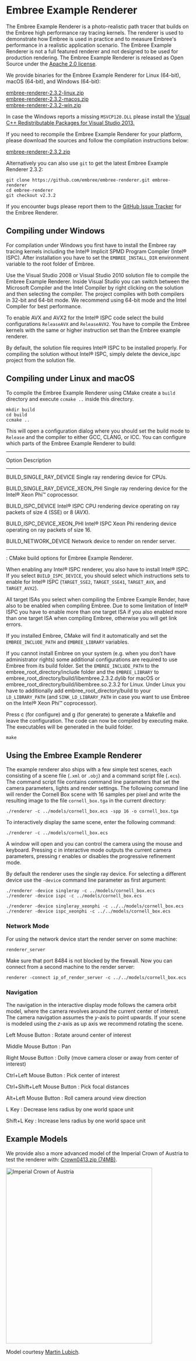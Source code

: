 Embree Example Renderer
=======================

The Embree Example Renderer is a photo-realistic path tracer that builds
on the Embree high performance ray tracing kernels. The renderer is used
to demonstrate how Embree is used in practice and to measure Embree's
performance in a realistic application scenario. The Embree Example
Renderer is not a full featured renderer and not designed to be used for
production rendering. The Embree Example Renderer is released as Open
Source under the [Apache 2.0
license](http://www.apache.org/licenses/LICENSE-2.0).

We provide binaries for the Embree Example Renderer for Linux (64-bit),
macOS (64-bit), and Windows (64-bit):

[embree-renderer-2.3.2-linux.zip](http://github.com/embree/embree-renderer-bin/archive/v2.3.2_linux.zip)  
[embree-renderer-2.3.2-macos.zip](http://github.com/embree/embree-renderer-bin/archive/v2.3.2_macos.zip)  
[embree-renderer-2.3.2-win.zip](http://github.com/embree/embree-renderer-bin/archive/v2.3.2_win.zip)  

In case the Windows reports a missing `MSVCP120.DLL` please install the
[Visual C++ Redistributable Packages for Visual Studio
2013.](http://www.microsoft.com/en-us/download/details.aspx?id=40784)

If you need to recompile the Embree Example Renderer for your platform,
please download the sources and follow the compilation instructions
below:

[embree-renderer-2.3.2.zip](http://github.com/embree/embree-renderer/archive/v2.3.2.zip)

Alternatively you can also use `git` to get the latest Embree Example
Renderer 2.3.2:

    git clone https://github.com/embree/embree-renderer.git embree-renderer
    cd embree-renderer
    git checkout v2.3.2

If you encounter bugs please report them to the [GitHub Issue
Tracker](https://github.com/embree/embree-renderer/issues) for the
Embree Renderer.

Compiling under Windows
-----------------------

For compilation under Windows you first have to install the Embree ray
tracing kernels including the Intel® Implicit SPMD Program Compiler
(Intel® ISPC). After installation you have to set the `EMBREE_INSTALL_DIR` environment
variable to the root folder of Embree.

Use the Visual Studio 2008 or Visual Studio 2010 solution file to
compile the Embree Example Renderer. Inside Visual Studio you can switch
between the Microsoft Compiler and the Intel Compiler by right clicking
on the solution and then selecting the compiler. The project compiles
with both compilers in 32-bit and 64-bit mode. We recommend using
64-bit mode and the Intel Compiler for best performance.

To enable AVX and AVX2 for the Intel® ISPC code select the build configurations
`ReleaseAVX` and `ReleaseAVX2`. You have to compile the Embree kernels
with the same or higher instruction set than the Embree example
renderer.

By default, the solution file requires Intel® ISPC to be installed properly.
For compiling the solution without Intel® ISPC, simply delete the device_ispc
project from the solution file.

Compiling under Linux and macOS
-------------------------------

To compile the Embree Example Renderer using CMake create a `build`
directory and execute `ccmake ..` inside this directory.

    mkdir build
    cd build
    ccmake ..

This will open a configuration dialog where you should set the build
mode to `Release` and the compiler to either GCC, CLANG, or ICC. You can
configure which parts of the Embree Example Renderer to build:

  ---------------------------------- -----------------------------------
  Option                             Description
  ---------------------------------- -----------------------------------
  BUILD_SINGLE_RAY_DEVICE            Single ray rendering device for
                                     CPUs.

  BUILD_SINGLE_RAY_DEVICE_XEON_PHI   Single ray rendering device for the
                                     Intel® Xeon Phi™ coprocessor.

  BUILD_ISPC_DEVICE                  Intel® ISPC CPU rendering device operating
                                     on ray packets of size 4 (SSE) or
                                     8 (AVX).

  BUILD_ISPC_DEVICE_XEON_PHI         Intel® ISPC Xeon Phi rendering device
                                     operating on ray packets of size 16.

  BUILD_NETWORK_DEVICE               Network device to render on render
                                     server.
  ---------------------------------- -----------------------------------
  : CMake build options for Embree Example Renderer.

When enabling any Intel® ISPC renderer, you also have to install Intel® ISPC. If you
select `BUILD_ISPC_DEVICE`, you should select which instructions sets to
enable for Intel® ISPC (`TARGET_SSE2`, `TARGET_SSE41`, `TARGET_AVX`, and
`TARGET_AVX2`).

All target ISAs you select when compiling the Embree Example Render,
have also to be enabled when compiling Embree. Due to some limitation of
Intel® ISPC you have to enable more than one target ISA if you also enabled
more than one target ISA when compiling Embree, otherwise you will get
link errors.

If you installed Embree, CMake will find it automatically and set the
`EMBREE_INCLUDE_PATH` and `EMBREE_LIBRARY` variables.

If you cannot install Embree on your system (e.g. when you don't have
administrator rights) some additional configurations are required to use
Embree from its build folder. Set the `EMBREE_INCLUDE_PATH` to the
embree_root_directory/include folder and the `EMBREE_LIBRARY` to
embree_root_directory/build/libembree.2.3.2.dylib for macOS or
embree_root_directory/build/libembree.so.2.3.2 for Linux. Under Linux
you have to additionally add embree_root_directory/build to your
`LD_LIBRARY_PATH` (and `SINK_LD_LIBRARY_PATH` in case you want to use
Embree on the Intel® Xeon Phi™ coprocessor).

Press c (for configure) and g (for generate) to generate a Makefile and
leave the configuration. The code can now be compiled by executing make.
The executables will be generated in the build folder.

    make

Using the Embree Example Renderer
---------------------------------

The example renderer also ships with a few simple test scenes, each
consisting of a scene file (`.xml` or `.obj`) and a command script file
(`.ecs`). The command script file contains command line parameters that
set the camera parameters, lights and render settings. The following
command line will render the Cornell Box scene with 16 samples per pixel
and write the resulting image to the file `cornell_box.tga` in the
current directory:

    ./renderer -c ../models/cornell_box.ecs -spp 16 -o cornell_box.tga

To interactively display the same scene, enter the following command:

    ./renderer -c ../models/cornell_box.ecs

A window will open and you can control the camera using the mouse and
keyboard. Pressing c in interactive mode outputs the current camera
parameters, pressing r enables or disables the progressive refinement
mode.

By default the renderer uses the single ray device. For selecting a
different device use the `-device` command line parameter as first
argument:

    ./renderer -device singleray -c ../models/cornell_box.ecs
    ./renderer -device ispc -c ../models/cornell_box.ecs

    ./renderer -device singleray_xeonphi -c ../../models/cornell_box.ecs
    ./renderer -device ispc_xeonphi -c ../../models/cornell_box.ecs

### Network Mode

For using the network device start the render server on some machine:

    renderer_server

Make sure that port 8484 is not blocked by the firewall. Now you can
connect from a second machine to the render server:

    renderer -connect ip_of_render_server -c ../../models/cornell_box.ecs

### Navigation

The navigation in the interactive display mode follows the camera orbit
model, where the camera revolves around the current center of interest.
The camera navigation assumes the $y$-axis to point upwards. If your
scene is modeled using the $z$-axis as up axis we recommend rotating the
scene.

Left Mouse Button
:   Rotate around center of interest

Middle Mouse Button
:   Pan

Right Mouse Button
:   Dolly (move camera closer or away from center of interest)

Ctrl+Left Mouse Button
:   Pick center of interest

Ctrl+Shift+Left Mouse Button
:   Pick focal distances

Alt+Left Mouse Button
:   Roll camera around view direction

L Key
:   Decrease lens radius by one world space unit

Shift+L Key
:   Increase lens radius by one world space unit

Example Models
--------------

We provide also a more advanced model of the Imperial Crown of Austria
to test the renderer with: [Crown0413.zip
(74MB)](https://software.intel.com/sites/default/files/managed/6b/ad/crown0413.zip).

<img src="images/crown.jpg" alt="Imperial Crown of Austria" width="400" height="480">

Model courtesy [Martin Lubich](http://www.loramel.net).

